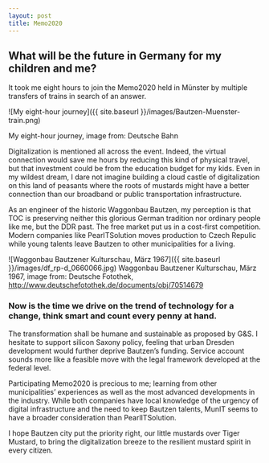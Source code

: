 ```yaml
---
layout: post
title: Memo2020
---
```


## What will be the future in Germany for my children and me? ## 
It took me eight hours to join the Memo2020 held in Münster by multiple transfers of trains in search of an answer. 

![My eight-hour journey]({{ site.baseurl }}/images/Bautzen-Muenster-train.png) 

My eight-hour journey, image from: Deutsche Bahn 

Digitalization is mentioned all across the event. Indeed, the virtual connection would save me hours by reducing this kind of physical travel, but that investment could be from the education budget for my kids. Even in my wildest dream, I dare not imagine building a cloud castle of digitalization on this land of peasants where the roots of mustards might have a better connection than our broadband or public transportation infrastructure. 

As an engineer of the historic Waggonbau Bautzen, my perception is that TOC is preserving neither this glorious German tradition nor ordinary people like me, but the DDR past. The free market put us in a cost-first competition. Modern companies like PearITSolution moves production to Czech Repulic while young talents leave Bautzen to other municipalities for a living. 

![Waggonbau Bautzener Kulturschau, März 1967]({{ site.baseurl }}/images/df_rp-d_0660066.jpg) 
Waggonbau Bautzener Kulturschau, März 1967, image from: Deutsche Fotothek, http://www.deutschefotothek.de/documents/obj/70514679 

### Now is the time we drive on the trend of technology for a change, think smart and count every penny at hand. ###

The transformation shall be humane and sustainable as proposed by G&S. I hesitate to support silicon Saxony policy, feeling that urban Dresden development would further deprive Bautzen’s funding. Service account sounds more like a feasible move with the legal framework developed at the federal level. 

Participating Memo2020 is precious to me; learning from other municipalities’ experiences as well as the most advanced developments in the industry. While both companies have local knowledge of the urgency of digital infrastructure and the need to keep Bautzen talents, MunIT seems to have a broader consideration than PearlITSolution. 

I hope Bautzen city put the priority right, our little mustards over Tiger Mustard, to bring the digitalization breeze to the resilient mustard spirit in every citizen. 
